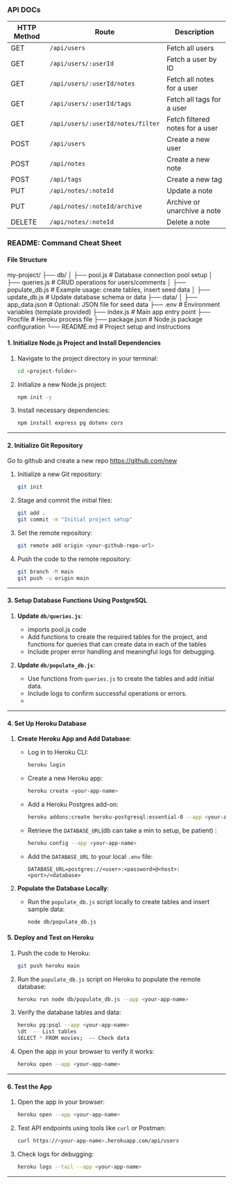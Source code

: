 ### API DOCs

| HTTP Method | Route                             | Description                           |
|-------------|-----------------------------------|---------------------------------------|
| GET         | `/api/users`                     | Fetch all users                      |
| GET         | `/api/users/:userId`             | Fetch a user by ID                   |
| GET         | `/api/users/:userId/notes`       | Fetch all notes for a user           |
| GET         | `/api/users/:userId/tags`        | Fetch all tags for a user            |
| GET         | `/api/users/:userId/notes/filter`| Fetch filtered notes for a user      |
| POST        | `/api/users`                     | Create a new user                    |
| POST        | `/api/notes`                     | Create a new note                    |
| POST        | `/api/tags`                      | Create a new tag                     |
| PUT         | `/api/notes/:noteId`             | Update a note                        |
| PUT         | `/api/notes/:noteId/archive`     | Archive or unarchive a note          |
| DELETE      | `/api/notes/:noteId`             | Delete a note                        |



### **README: Command Cheat Sheet**
#### File Structure
my-project/
├── db/
│   ├── pool.js         # Database connection pool setup
│   ├── queries.js      # CRUD operations for users/comments
│   ├── populate_db.js  # Example usage: create tables, insert seed data
│   ├── update_db.js    # Update database schema or data
├── data/
│   ├── app_data.json   # Optional: JSON file for seed data
├── .env                # Environment variables (template provided)
├── index.js            # Main app entry point
├── Procfile            # Heroku process file
├── package.json        # Node.js package configuration
└── README.md           # Project setup and instructions


#### **1. Initialize Node.js Project and Install Dependencies**
1. Navigate to the project directory in your terminal:
   ```bash
   cd <project-folder>
   ```

2. Initialize a new Node.js project:
   ```bash
   npm init -y
   ```

3. Install necessary dependencies:
   ```bash
   npm install express pg dotenv cors
   ```


---

#### **2. Initialize Git Repository**
Go to github and create a new repo 
https://github.com/new

1. Initialize a new Git repository:
   ```bash
   git init
   ```


3. Stage and commit the initial files:
   ```bash
   git add .
   git commit -m "Initial project setup"
   ```

4. Set the remote repository:
   ```bash
   git remote add origin <your-github-repo-url>
   ```

5. Push the code to the remote repository:
   ```bash
   git branch -M main
   git push -u origin main
   ```

---

#### **3. Setup Database Functions Using PostgreSQL**
1. **Update `db/queries.js`**:
   - imports pool.js code
   - Add functions to create the required tables for the project, and functions for queries that can create data in each of the tables
   - Include proper error handling and meaningful logs for debugging.

2. **Update `db/populate_db.js`**:
   - Use functions from `queries.js` to create the tables and add initial data.
   - Include logs to confirm successful operations or errors.
    - 
---


#### **4. Set Up Heroku Database**
1. **Create Heroku App and Add Database**:
   - Log in to Heroku CLI:
     ```bash
     heroku login
     ```
   - Create a new Heroku app:
     ```bash
     heroku create <your-app-name>
     ```
   - Add a Heroku Postgres add-on:
     ```bash
     heroku addons:create heroku-postgresql:essential-0 --app <your-app-name>

     ```
   - Retrieve the `DATABASE_URL`(db can take a min to setup, be patient) :
     ```bash
     heroku config --app <your-app-name>
     ```
   - Add the `DATABASE_URL` to your local `.env` file:
     ```plaintext
     DATABASE_URL=postgres://<user>:<password>@<host>:<port>/<database>
     ```

2. **Populate the Database Locally**:
   - Run the `populate_db.js` script locally to create tables and insert sample data:
     ```bash
     node db/populate_db.js
     ```


#### **5. Deploy and Test on Heroku**
1. Push the code to Heroku:
   ```bash
   git push heroku main
   ```

2. Run the `populate_db.js` script on Heroku to populate the remote database:
   ```bash
   heroku run node db/populate_db.js --app <your-app-name>
   ```

3. Verify the database tables and data:
   ```bash
   heroku pg:psql --app <your-app-name>
   \dt  -- List tables
   SELECT * FROM movies;  -- Check data
   ```

4. Open the app in your browser to verify it works:
   ```bash
   heroku open --app <your-app-name>
   ```

---

#### **6. Test the App**
1. Open the app in your browser:
   ```bash
   heroku open --app <your-app-name>
   ```

2. Test API endpoints using tools like `curl` or Postman:
   ```bash
   curl https://<your-app-name>.herokuapp.com/api/users
   ```

3. Check logs for debugging:
   ```bash
   heroku logs --tail --app <your-app-name>
   ```

---
